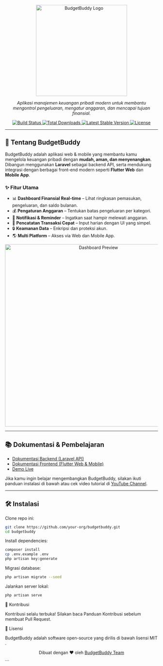 <p align="center">
  <a href="https://budgetbuddy.app" target="_blank">
    <img src="https://raw.githubusercontent.com/your-org/budgetbuddy/main/docs/assets/logo.png" width="300" alt="BudgetBuddy Logo">
  </a>
</p>

<p align="center">
  <em>Aplikasi manajemen keuangan pribadi modern untuk membantu mengontrol pengeluaran, mengatur anggaran, dan mencapai tujuan finansial.</em>
</p>

<p align="center">
  <a href="https://github.com/your-org/budgetbuddy/actions">
    <img src="https://github.com/your-org/budgetbuddy/workflows/tests/badge.svg" alt="Build Status">
  </a>
  <a href="https://packagist.org/packages/your-org/budgetbuddy">
    <img src="https://img.shields.io/packagist/dt/your-org/budgetbuddy" alt="Total Downloads">
  </a>
  <a href="https://packagist.org/packages/your-org/budgetbuddy">
    <img src="https://img.shields.io/packagist/v/your-org/budgetbuddy" alt="Latest Stable Version">
  </a>
  <a href="https://opensource.org/licenses/MIT">
    <img src="https://img.shields.io/badge/license-MIT-blue.svg" alt="License">
  </a>
</p>

---

## 🚀 Tentang BudgetBuddy

BudgetBuddy adalah aplikasi web & mobile yang membantu kamu mengelola keuangan pribadi dengan **mudah, aman, dan menyenangkan**.  
Dibangun menggunakan **Laravel** sebagai backend API, serta mendukung integrasi dengan berbagai front-end modern seperti **Flutter Web** dan **Mobile App**.  

### ✨ Fitur Utama
- 📊 **Dashboard Finansial Real-time** – Lihat ringkasan pemasukan, pengeluaran, dan saldo bulanan.
- 💰 **Pengaturan Anggaran** – Tentukan batas pengeluaran per kategori.
- 🔔 **Notifikasi & Reminder** – Ingatkan saat hampir melewati anggaran.
- 🧾 **Pencatatan Transaksi Cepat** – Input harian dengan UI yang simpel.
- 🔒 **Keamanan Data** – Enkripsi dan proteksi akun.
- 🌎 **Multi Platform** – Akses via Web dan Mobile App.

<p align="center">
  <img src="https://raw.githubusercontent.com/your-org/budgetbuddy/main/docs/assets/dashboard.png" width="600" alt="Dashboard Preview">
</p>

---

## 📚 Dokumentasi & Pembelajaran

- [Dokumentasi Backend (Laravel API)](https://budgetbuddy.app/docs/backend)  
- [Dokumentasi Frontend (Flutter Web & Mobile)](https://budgetbuddy.app/docs/frontend)  
- [Demo Live](https://budgetbuddy.app/demo)  

Jika kamu ingin belajar mengembangkan BudgetBuddy, silakan ikuti panduan instalasi di bawah atau cek video tutorial di [YouTube Channel](https://youtube.com/yourchannel).

---

## 🛠️ Instalasi

Clone repo ini:

```bash
git clone https://github.com/your-org/budgetbuddy.git
cd budgetbuddy
```

Install dependencies:

```bash
composer install
cp .env.example .env
php artisan key:generate
```

Migrasi database:

```bash
php artisan migrate --seed
```

Jalankan server lokal:

```bash
php artisan serve
```

🤝 Kontribusi

Kontribusi selalu terbuka!
Silakan baca Panduan Kontribusi
 sebelum membuat Pull Request.

📜 Lisensi

BudgetBuddy adalah software open-source yang dirilis di bawah lisensi MIT
.

<p align="center"> Dibuat dengan ❤️ oleh <a href="https://github.com/your-org">BudgetBuddy Team</a> </p> ```